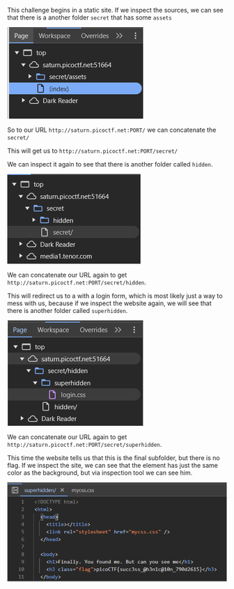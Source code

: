 This challenge begins in a static site. If we inspect the sources, we can see that there is a another folder `secret` that has some `assets`

![alt text](imgs/image.png)

So to our URL `http://saturn.picoctf.net:PORT/` we can concatenate the `secret/`

This will get us to `http://saturn.picoctf.net:PORT/secret/`

We can inspect it again to see that there is another folder called `hidden`.

![alt text](imgs/image-1.png)

We can concatenate our URL again to get `http://saturn.picoctf.net:PORT/secret/hidden`.

This will redirect us to a with a login form, which is most likely just a way to mess with us, because if we inspect the website again, we will see that there is another folder called `superhidden`.
  
![alt text](imgs/image-2.png)

We can concatenate our URL again to get `http://saturn.picoctf.net:PORT/secret/superhidden`.

This time the website tells us that this is the final subfolder, but there is no flag.
If we inspect the site, we can see that the element has just the same color as the background, but via inspection tool we can see him.

![alt text](imgs/image-3.png)